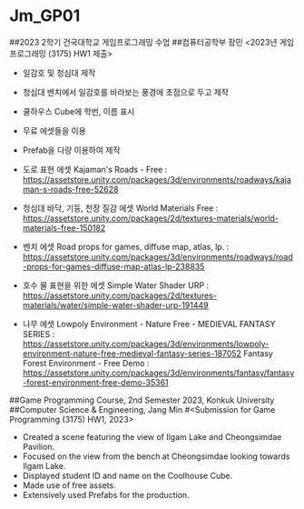 # Jm_GP01
##2023 2학기 건국대학교 게임프로그래밍 수업
##컴퓨터공학부 장민
<2023년 게임프로그래밍 (3175) HW1 제출>

- 일감호 및 청심대 제작
- 청심대 벤치에서 일감호를 바라보는 풍경에 초점으로 두고 제작
- 쿨하우스 Cube에 학번, 이름 표시
- 무료 에셋들을 이용
- Prefab을 다량 이용하여 제작

- 도로 표현 에셋
  Kajaman's Roads - Free : https://assetstore.unity.com/packages/3d/environments/roadways/kajaman-s-roads-free-52628
- 청심대 바닥, 기둥, 천장 질감 에셋
  World Materials Free : https://assetstore.unity.com/packages/2d/textures-materials/world-materials-free-150182
- 벤치 에셋
   Road props for games, diffuse map, atlas, lp. :  https://assetstore.unity.com/packages/3d/environments/roadways/road-props-for-games-diffuse-map-atlas-lp-238835
- 호수 물 표현을 위한 에셋
  Simple Water Shader URP : https://assetstore.unity.com/packages/2d/textures-materials/water/simple-water-shader-urp-191449
- 나무 에셋
  Lowpoly Environment - Nature Free - MEDIEVAL FANTASY SERIES : https://assetstore.unity.com/packages/3d/environments/lowpoly-environment-nature-free-medieval-fantasy-series-187052
  Fantasy Forest Environment - Free Demo : https://assetstore.unity.com/packages/3d/environments/fantasy/fantasy-forest-environment-free-demo-35361

##Game Programming Course, 2nd Semester 2023, Konkuk University
##Computer Science & Engineering, Jang Min
#<Submission for Game Programming (3175) HW1, 2023>

- Created a scene featuring the view of Ilgam Lake and Cheongsimdae Pavilion.
- Focused on the view from the bench at Cheongsimdae looking towards Ilgam Lake.
- Displayed student ID and name on the Coolhouse Cube.
- Made use of free assets.
- Extensively used Prefabs for the production.
